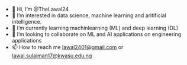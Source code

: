 - 👋 Hi, I’m @TheLawal24
- 👀 I’m interested in data science, machine learning and aritificial intelligence.
- 🌱 I’m currently learning machinlearning (ML) and deep learning (DL)
- 💞️ I’m looking to collaborate on ML and AI applications on engineering applications
- 📫 How to reach me lawal2401@gmail.com or lawal.sulaiman17@kwasu.edu.ng 

<!---
TheLawal24/TheLawal24 is a ✨ special ✨ repository because its `README.md` (this file) appears on your GitHub profile.
You can click the Preview link to take a look at your changes.
--->
